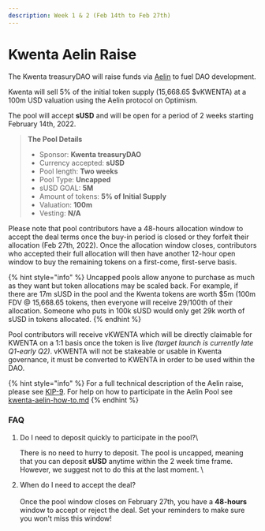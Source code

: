 ```yaml
---
description: Week 1 & 2 (Feb 14th to Feb 27th)
---
```


# Kwenta Aelin Raise

The Kwenta treasuryDAO will raise funds via [Aelin](https://aelin.xyz) to fuel DAO development.

Kwenta will sell 5% of the initial token supply (15,668.65 $vKWENTA) at a 100m USD valuation using the Aelin protocol on Optimism.

The pool will accept **sUSD** and will be open for a period of 2 weeks starting February 14th, 2022.

> **The Pool Details**
>
> * Sponsor: **Kwenta treasuryDAO**
> * Currency accepted: **sUSD**
> * Pool length: **Two weeks**
> * Pool Type: **Uncapped**
> * sUSD GOAL: **5M**
> * Amount of tokens: **5% of Initial Supply**
> * Valuation: **100m**
> * Vesting: **N/A**

Please note that pool contributors have a 48-hours allocation window to accept the deal terms once the buy-in period is closed or they forfeit their allocation (Feb 27th, 2022). Once the allocation window closes, contributors who accepted their full allocation will then have another 12-hour open window to buy the remaining tokens on a first-come, first-serve basis.

{% hint style="info" %}
Uncapped pools allow anyone to purchase as much as they want but token allocations may be scaled back. For example, if there are 17m sUSD in the pool and the Kwenta tokens are worth $5m (100m FDV @ 15,668.65 tokens, then everyone will receive 29/100th of their allocation. Someone who puts in 100k sUSD would only get 29k worth of sUSD in tokens allocated.
{% endhint %}

Pool contributors will receive vKWENTA which will be directly claimable for KWENTA on a 1:1 basis once the token is live _(target launch is currently late Q1-early Q2)_. vKWENTA will not be stakeable or usable in Kwenta governance, it must be converted to KWENTA in order to be used within the DAO.

{% hint style="info" %}
For a full technical description of the Aelin raise, please see [KIP-9](https://kips.kwenta.io/kips/kip-9/). For help on how to participate in the Aelin Pool see [kwenta-aelin-how-to.md](kwenta-aelin-how-to.md "mention")
{% endhint %}

### FAQ

1.  Do I need to deposit quickly to participate in the pool?\


    There is no need to hurry to deposit. The pool is uncapped, meaning that you can deposit **sUSD** anytime within the 2 week time frame. However, we suggest not to do this at the last moment. \

2. When do I need to accept the deal?\
   \
   Once the pool window closes on February 27th, you have a **48-hours** window to accept or reject the deal. Set your reminders to make sure you won't miss this window!
